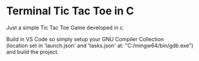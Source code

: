 # Terminal Tic Tac Toe in C

Just a simple Tic Tac Toe Game developed in c.

Build in VS Code so simply setup your GNU Compiler Collection\
(location set in 'launch.json' and 'tasks.json' at: "C:/mingw64/bin/gdb.exe")\
and build the project.